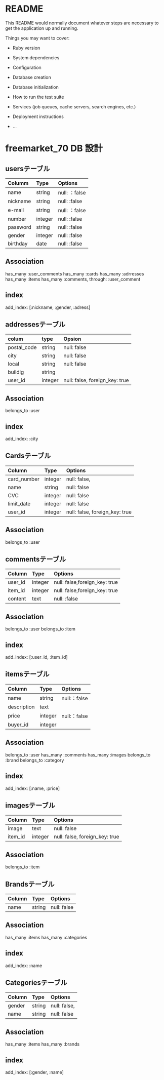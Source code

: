 # README

This README would normally document whatever steps are necessary to get the
application up and running.

Things you may want to cover:

* Ruby version

* System dependencies

* Configuration

* Database creation


* Database initialization

* How to run the test suite

* Services (job queues, cache servers, search engines, etc.)

* Deployment instructions

* ...


# freemarket_70 DB 設計


## usersテーブル

|Columm|Type|Options|
 |:------|:----|:-------|
 |name|string|null: ：false|
 |nickname|string|null: :false|
 |e-mail|string|null: ：false|
 |number|integer|null: :false|
 |password|string|null: :false|
 |gender|integer|null: :false|
 |birthday|date|null: :false|


 ## Association
 has_many :user_comments
 has_many :cards
 has_many :adrresses
 has_many :items
 has_many :comments, through: :user_comment


 ## index
 add_index: [:nickname, :gender, :adress]


 ## addressesテーブル
 |colum|type|Opsion|
 |:------|:----|:-------|
 |postal_code|string|null: false|
 |city|string|null: false|
 |local|string|null: false|
 |buildig|string||
 |user_id|integer|null: false, foreign_key: true|

 ## Association
 belongs_to :user

 ## index
 add_index: :city


 ## Cardsテーブル
 |Column|Type|Options|
 |:------|:----|:-------|
 |card_number|integer|null: false,|
 |name|string|null: false|
 |CVC|integer|null: false|
 |limit_date|integer|null: false|
 |user_id|integer|null: false, foreign_key: true|

 ## Association
 belongs_to :user


 ## commentsテーブル
 |Column|Type|Options|
 |:------|:----|:-------|
 |user_id|integer|null: false,foreign_key: true|
 |item_id|integer|null: false,foreign_key: true|
 |content|text|null: :false|

 ## Association
 belongs_to :user
 belongs_to :item

 ## index
 add_index: [:user_id, :item_id]


 ## itemsテーブル
 |Column|Type|Options|
 |:------|:----|:-------|
 |name|string|null:：false|
 |description|text||
 |price|integer|null:：false|
 |buyer_id|integer||
 
 ## Association
 belongs_to :user
 has_many :comments
 has_many :images
 belongs_to :brand
 belongs_to :category

 ## index
 add_index: [:name, :price]


 ## imagesテーブル
 |Column|Type|Options|
 |:------|:----|:-------|
 |image|text|null: false|
 |item_id|integer|null: false, foreign_key: true|

 ## Association
 belongs_to :item


 ## Brandsテーブル
 |Column|Type|Options|
 |:------|:----|:-------|
 |name|string|null: false|
 
 ## Association
 has_many :items
 has_many :categories

 ## index
 add_index: :name


 ## Categoriesテーブル
 |Column|Type|Options|
 |:------|:----|:-------|
 |gender|string|null: false,|
 |name|string|null: false|
 
 ## Association
 has_many :items
 has_many :brands

 ## index
 add_index: [:gender, :name]
